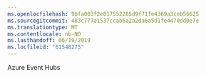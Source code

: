 ```yaml
---
ms.openlocfilehash: 9bfa003f2e817552285d9f71fe4369a3ceb56625
ms.sourcegitcommit: 483c777a1537ccab6a2a2da6a5d1fe4470dd0e7e
ms.translationtype: MT
ms.contentlocale: nb-NO
ms.lasthandoff: 06/19/2019
ms.locfileid: "61548275"
---
```

Azure Event Hubs